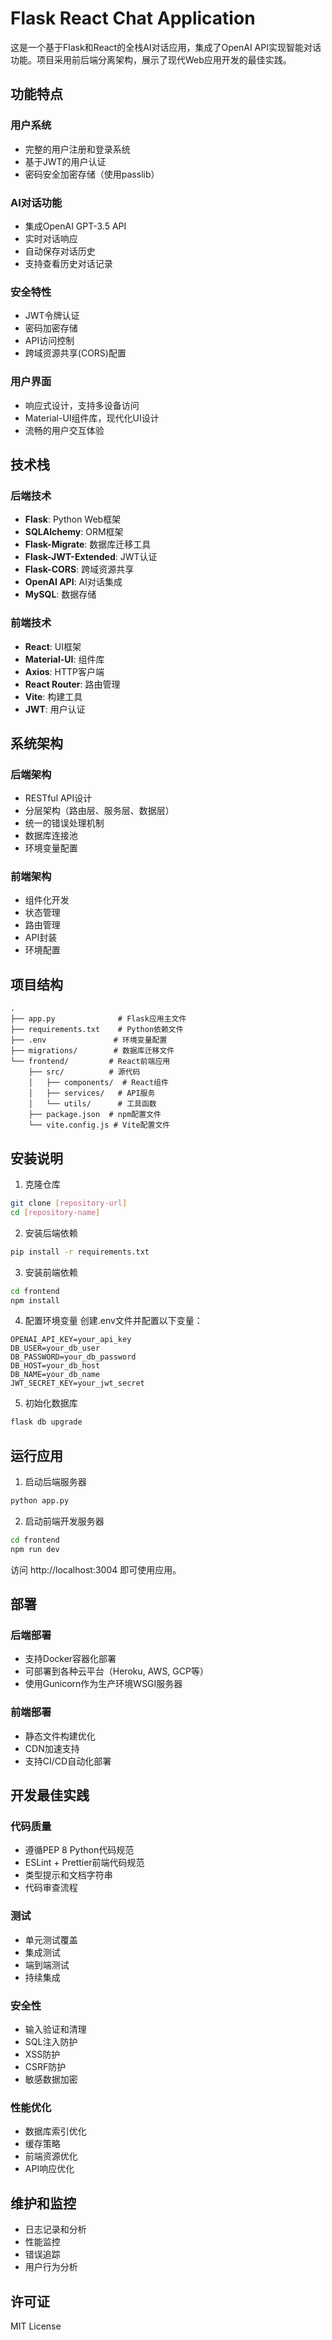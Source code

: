 # Flask React Chat Application

这是一个基于Flask和React的全栈AI对话应用，集成了OpenAI API实现智能对话功能。项目采用前后端分离架构，展示了现代Web应用开发的最佳实践。

## 功能特点

### 用户系统
- 完整的用户注册和登录系统
- 基于JWT的用户认证
- 密码安全加密存储（使用passlib）

### AI对话功能
- 集成OpenAI GPT-3.5 API
- 实时对话响应
- 自动保存对话历史
- 支持查看历史对话记录

### 安全特性
- JWT令牌认证
- 密码加密存储
- API访问控制
- 跨域资源共享(CORS)配置

### 用户界面
- 响应式设计，支持多设备访问
- Material-UI组件库，现代化UI设计
- 流畅的用户交互体验

## 技术栈

### 后端技术
- **Flask**: Python Web框架
- **SQLAlchemy**: ORM框架
- **Flask-Migrate**: 数据库迁移工具
- **Flask-JWT-Extended**: JWT认证
- **Flask-CORS**: 跨域资源共享
- **OpenAI API**: AI对话集成
- **MySQL**: 数据存储

### 前端技术
- **React**: UI框架
- **Material-UI**: 组件库
- **Axios**: HTTP客户端
- **React Router**: 路由管理
- **Vite**: 构建工具
- **JWT**: 用户认证

## 系统架构

### 后端架构
- RESTful API设计
- 分层架构（路由层、服务层、数据层）
- 统一的错误处理机制
- 数据库连接池
- 环境变量配置

### 前端架构
- 组件化开发
- 状态管理
- 路由管理
- API封装
- 环境配置

## 项目结构

```
.
├── app.py              # Flask应用主文件
├── requirements.txt    # Python依赖文件
├── .env               # 环境变量配置
├── migrations/        # 数据库迁移文件
└── frontend/         # React前端应用
    ├── src/          # 源代码
    │   ├── components/  # React组件
    │   ├── services/   # API服务
    │   └── utils/      # 工具函数
    ├── package.json  # npm配置文件
    └── vite.config.js # Vite配置文件
```

## 安装说明

1. 克隆仓库
```bash
git clone [repository-url]
cd [repository-name]
```

2. 安装后端依赖
```bash
pip install -r requirements.txt
```

3. 安装前端依赖
```bash
cd frontend
npm install
```

4. 配置环境变量
创建.env文件并配置以下变量：
```
OPENAI_API_KEY=your_api_key
DB_USER=your_db_user
DB_PASSWORD=your_db_password
DB_HOST=your_db_host
DB_NAME=your_db_name
JWT_SECRET_KEY=your_jwt_secret
```

5. 初始化数据库
```bash
flask db upgrade
```

## 运行应用

1. 启动后端服务器
```bash
python app.py
```

2. 启动前端开发服务器
```bash
cd frontend
npm run dev
```

访问 http://localhost:3004 即可使用应用。

## 部署

### 后端部署
- 支持Docker容器化部署
- 可部署到各种云平台（Heroku, AWS, GCP等）
- 使用Gunicorn作为生产环境WSGI服务器

### 前端部署
- 静态文件构建优化
- CDN加速支持
- 支持CI/CD自动化部署

## 开发最佳实践

### 代码质量
- 遵循PEP 8 Python代码规范
- ESLint + Prettier前端代码规范
- 类型提示和文档字符串
- 代码审查流程

### 测试
- 单元测试覆盖
- 集成测试
- 端到端测试
- 持续集成

### 安全性
- 输入验证和清理
- SQL注入防护
- XSS防护
- CSRF防护
- 敏感数据加密

### 性能优化
- 数据库索引优化
- 缓存策略
- 前端资源优化
- API响应优化

## 维护和监控

- 日志记录和分析
- 性能监控
- 错误追踪
- 用户行为分析

## 许可证

MIT License